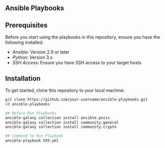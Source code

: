 ## Ansible Playbooks
## Prerequisites

Before you start using the playbooks in this repository, ensure you have the following installed:

- *Ansible*: Version 2.9 or later
- *Python*: Version 3.x
- *SSH Access*: Ensure you have SSH access to your target hosts

## Installation

To get started, clone this repository to your local machine:

```bash
git clone https://github.com/your-username/ansible-playbooks.git
cd ansible-playbooks

## Before Run Playbooks
ansible-galaxy collection install ansible.posix
ansible-galaxy collection install community.general
ansible-galaxy collection install community.crypto

## Command to Run Playbook
ansible-playbook XXX.yml
